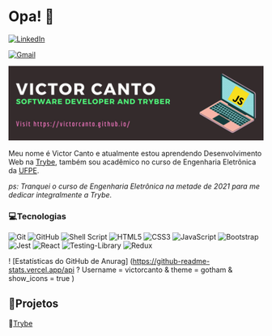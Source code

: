 # Opa! 👋

<a href="https://www.linkedin.com/in/vscanto/"><img alt="LinkedIn" src="https://img.shields.io/badge/linkedin-%230077B5.svg?style=for-the-badge&logo=linkedin&logoColor=white"/></a>

<a href="mailto:iamvictorcanto@gmail.com"><img alt="Gmail" src="https://img.shields.io/badge/Gmail-D14836?style=for-the-badge&logo=gmail&logoColor=white" /></a>

<img src="./images/capa-01.png" alt="capa"/>

Meu nome é Victor Canto e atualmente estou aprendendo Desenvolvimento Web na [Trybe](https://www.betrybe.com/), também sou acadêmico no curso de Engenharia Eletrônica da [UFPE](https://www.ufpe.br/).

_ps: Tranquei o curso de Engenharia Eletrônica na metade de 2021 para me dedicar integralmente a Trybe._

### 💻Tecnologias

<img alt="Git" src="https://img.shields.io/badge/git-%23F05033.svg?style=for-the-badge&logo=git&logoColor=white"/>

<img alt="GitHub" src="https://img.shields.io/badge/github-%23121011.svg?style=for-the-badge&logo=github&logoColor=white"/>

<img alt="Shell Script" src="https://img.shields.io/badge/shell_script-%23121011.svg?style=for-the-badge&logo=gnu-bash&logoColor=white"/>

<img alt="HTML5" src="https://img.shields.io/badge/html5-%23E34F26.svg?style=for-the-badge&logo=html5&logoColor=white"/>

<img alt="CSS3" src="https://img.shields.io/badge/css3-%231572B6.svg?style=for-the-badge&logo=css3&logoColor=white"/>

<img alt="JavaScript" src="https://img.shields.io/badge/javascript-%23323330.svg?style=for-the-badge&logo=javascript&logoColor=%23F7DF1E"/>

<img alt="Bootstrap" src="https://img.shields.io/badge/bootstrap-%23563D7C.svg?style=for-the-badge&logo=bootstrap&logoColor=white"/>

<img alt="Jest" src="https://img.shields.io/badge/-jest-%23C21325?style=for-the-badge&logo=jest&logoColor=white"/>

<img alt="React" src="https://img.shields.io/badge/react-%2320232a.svg?style=for-the-badge&logo=react&logoColor=%2361DAFB"/>

<img alt="Testing-Library" src="https://img.shields.io/badge/-TestingLibrary-%23E33332?style=for-the-badge&logo=testing-library&logoColor=white"/>

<img alt="Redux" src="https://img.shields.io/badge/redux-%23593d88.svg?style=for-the-badge&logo=redux&logoColor=white"/>

! [Estatísticas do GitHub de Anurag] (https://github-readme-stats.vercel.app/api ? Username = victorcanto & theme = gotham & ​​show_icons = true )

## 🚀Projetos

📁[Trybe](https://github.com/victorcanto/trybe-projects)